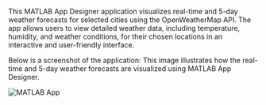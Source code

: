 This MATLAB App Designer application visualizes real-time and 5-day weather forecasts for selected cities using the OpenWeatherMap API. The app allows users to view detailed weather data, including temperature, humidity, and weather conditions, for their chosen locations in an interactive and user-friendly interface.

Below is a screenshot of the application:
This image illustrates how the real-time and 5-day weather forecasts are visualized using MATLAB App Designer.

![MATLAB App](https://github.com/user-attachments/assets/9df00fe7-c920-41ee-972c-bc7043aaf2a6)
